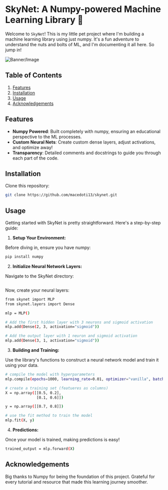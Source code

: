 # SkyNet: A Numpy-powered Machine Learning Library 🚀

Welcome to `SkyNet`! This is my little pet project where I'm building a machine learning library using just numpy. It's a fun adventure to understand the nuts and bolts of ML, and I'm documenting it all here. So jump in!

![Banner/Image](path-to-image-if-you-have-any.jpg)

## Table of Contents
1. [Features](#features)
2. [Installation](#installation)
3. [Usage](#usage)
4. [Acknowledgements](#acknowledgements)

## Features
- **Numpy Powered**: Built completely with numpy, ensuring an educational perspective to the ML processes.
- **Custom Neural Nets**: Create custom dense layers, adjust activations, and optimize away!
- **Transparency**: Detailed comments and docstrings to guide you through each part of the code.

## Installation
Clone this repository:
```bash
git clone https://github.com/macedoti13/skynet.git
```

## Usage
Getting started with SkyNet is pretty straightforward. Here's a step-by-step guide:

1. **Setup Your Environment:**

Before diving in, ensure you have numpy:
```bash
pip install numpy
```

2. **Initialize Neural Network Layers:** 

Navigate to the SkyNet directory:
```bash
```

Now, create your neural layers:
```bash
from skynet import MLP
from skynet.layers import Dense 

mlp = MLP()

# Add the first hidden layer with 3 neurons and sigmoid activation
mlp.add(Dense(2, 3, activation="sigmoid"))

# Add the output layer with 1 neuron and sigmoid activation
mlp.add(Dense(3, 1, activation="sigmoid"))
```

3. **Building and Training:**

Use the library's functions to construct a neural network model and train it using your data.
```bash
# compile the model with hyperparameters 
mlp.compile(epochs=1000, learning_rate=0.01, optimizer="vanilla", batch_size=1, loss="mse")

# create a training set (featueres as columns)
X = np.array([[0.5, 0.2], 
              [0.1, 0.6]])

y = np.array([[0.7, 0.8]])

# use the fit method to train the model
mlp.fit(X, y)
```

4. **Predictions:**

Once your model is trained, making predictions is easy!
```bash
trained_output = mlp.forward(X)
``` 

## Acknowledgements

Big thanks to Numpy for being the foundation of this project.
Grateful for every tutorial and resource that made this learning journey smoother.
